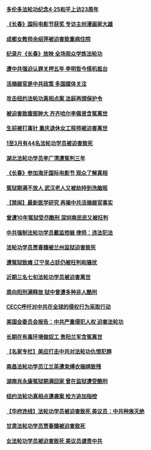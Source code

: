 #### [多伦多法轮功纪念4·25和平上访23周年](../pages/prog424/a103401948.md) 
#### [《长春》国际电影节获奖 专访主创漫画家大雄](../pages/prog424/a103401559.md) 
#### [成都女教师余绍萍被迫害致重病住院](../pages/prog424/a103400971.md) 
#### [纪录片《长春》放映 全场观众学炼法轮功](../pages/prog424/a103401132.md) 
#### [遭中共强迫认罪关押五年 李明哲今搭机抵台](../pages/prog424/a103401055.md) 
#### [活摘器官是中共政策 多国媒体关注](../pages/prog424/a103401064.md) 
#### [攻击纽约法轮功真相点案 法庭再颁保护令](../pages/prog424/a103400655.md) 
#### [被迫害致腹部肿大 齐齐哈尔李佩贤含冤离世](../pages/prog424/a103400046.md) 
#### [生前被打毒针 重庆退休女工程师被迫害离世](../pages/prog424/a103399102.md) 
#### [1至3月有44名法轮功学员被迫害致死](../pages/prog424/a103398435.md) 
#### [湖北法轮功学员李广清遭冤判三年](../pages/prog424/a103398018.md) 
#### [《长春》参加海牙国际电影节 观众了解真相](../pages/prog424/a103397861.md) 
#### [冤狱期满不放人 武汉老人又被劫持到洗脑班](../pages/prog424/a103397291.md) 
#### [【禁闻】最新医学研究 再揭中共活摘器官事实](../pages/prog424/a103396865.md) 
#### [曾遭10年冤狱受尽酷刑 深圳南民民又被枉判](../pages/prog424/a103395215.md) 
#### [中共强制法轮功学员戴监控器 律师：违法犯法](../pages/prog424/a103395367.md) 
#### [法轮功学员贾春臻被兰州监狱迫害致死](../pages/prog424/a103393378.md) 
#### [遭冤狱致瘫 辽宁吴占廷仍被枉判和骚扰](../pages/prog424/a103392343.md) 
#### [近期三名七旬法轮功学员被迫害离世](../pages/prog424/a103390759.md) 
#### [周向阳刑满释放 狱中曾遭多种非人酷刑](../pages/prog424/a103390001.md) 
#### [CECC呼吁对中共在全球的侵权行为采取行动](../pages/prog424/a103389614.md) 
#### [美国会委员会报告：中共严重侵犯人权 迫害法轮功](../pages/prog424/a103389516.md) 
#### [长期在有毒环境做奴工 贵阳兰军含冤离世](../pages/prog424/a103389083.md) 
#### [【名家专栏】美应打击中共对法轮功仇恨犯罪](../pages/prog424/a103389053.md) 
#### [南昌法轮功学员江兰英遭束缚衣捆绑致残](../pages/prog424/a103388371.md) 
#### [湖南肖永康冤狱期满回家 曾在监狱遭受酷刑](../pages/prog424/a103386658.md) 
#### [纽约法轮功真相点遭袭案 检方追加指控](../pages/prog424/a103387784.md) 
#### [【华府连线】法轮功学员被迫害致死 美议员：中共种族灭绝](../pages/prog424/a103387691.md) 
#### [甘肃法轮功学员贾春臻被迫害致死](../pages/prog424/a103387399.md) 
#### [女法轮功学员被迫害致死 美议员谴责中共](../pages/prog424/a103387644.md) 
